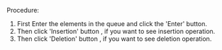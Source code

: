 Procedure:
1. First Enter the elements in the queue and click the 'Enter' button.
2. Then click 'Insertion' button , if you want to see insertion operation.
3. Then click 'Deletion' button , if you want to see deletion operation.

